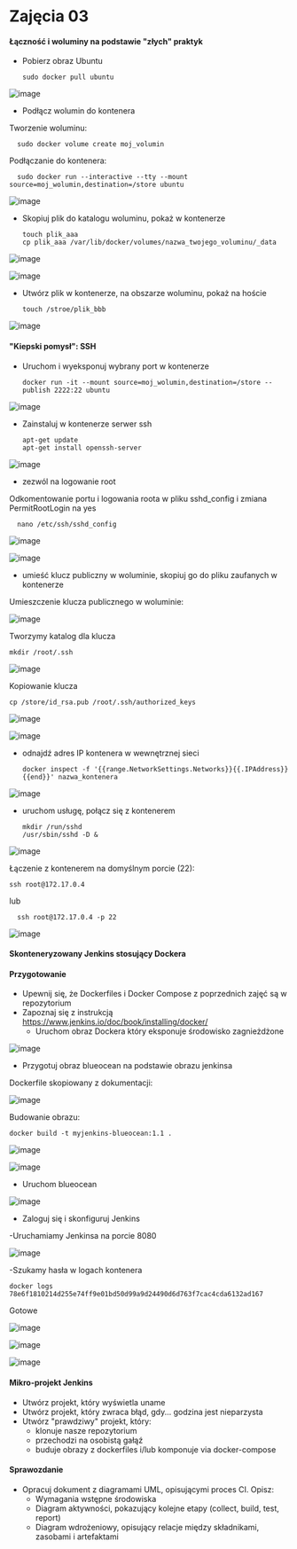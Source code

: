# Zajęcia 03

#### Łączność i woluminy na podstawie "złych" praktyk

* Pobierz obraz Ubuntu

      sudo docker pull ubuntu
      
![image](https://user-images.githubusercontent.com/80592460/144741165-6811ff90-9738-4929-bb7d-10f3db964bae.png)
      
* Podłącz wolumin do kontenera

Tworzenie woluminu:

      sudo docker volume create moj_volumin
      
Podłączanie do kontenera:
      
      sudo docker run --interactive --tty --mount source=moj_wolumin,destination=/store ubuntu

![image](https://user-images.githubusercontent.com/80592460/144719773-7cf12192-9ffa-405a-9575-1885f1da131e.png)

* Skopiuj plik do katalogu woluminu, pokaż w kontenerze

      touch plik_aaa
      cp plik_aaa /var/lib/docker/volumes/nazwa_twojego_voluminu/_data

![image](https://user-images.githubusercontent.com/80592460/144721276-9ee2904e-6bd2-4b74-b9e7-21ffd9129b6e.png)

![image](https://user-images.githubusercontent.com/80592460/144721094-5ea07af2-073b-4ad6-8613-d140abb4d05d.png)

* Utwórz plik w kontenerze, na obszarze woluminu, pokaż na hoście

      touch /stroe/plik_bbb

![image](https://user-images.githubusercontent.com/80592460/144721003-6c9cfc41-da68-4eb1-bb1d-06f4b278bd9b.png)


#### "Kiepski pomysł": SSH
* Uruchom i wyeksponuj wybrany port w kontenerze

      docker run -it --mount source=moj_wolumin,destination=/store --publish 2222:22 ubuntu

![image](https://user-images.githubusercontent.com/80592460/144742850-7a87b887-2cfa-4158-ab44-b119d5491d38.png)

* Zainstaluj w kontenerze serwer ssh

      apt-get update
      apt-get install openssh-server
      
![image](https://user-images.githubusercontent.com/80592460/144742341-91c7c5dd-fde5-4c5b-968d-adcad5ccb23e.png)

* zezwól na logowanie root

Odkomentowanie portu i logowania roota w pliku sshd_config i zmiana PermitRootLogin na yes 

      nano /etc/ssh/sshd_config
      
![image](https://user-images.githubusercontent.com/80592460/144744454-4bed90f6-7407-44a8-8718-7b4194a9995e.png)

![image](https://user-images.githubusercontent.com/80592460/144747403-6cfda672-9644-4fd0-b63c-0e2966fb4cb3.png)

* umieść klucz publiczny w woluminie, skopiuj go do pliku zaufanych w kontenerze

Umieszczenie klucza publicznego w woluminie:

![image](https://user-images.githubusercontent.com/80592460/144746657-1d5cda22-b59a-4029-98eb-430b0ea6d7dd.png)

Tworzymy katalog dla klucza

	mkdir /root/.ssh
      
![image](https://user-images.githubusercontent.com/80592460/144746694-058ded2a-23f2-45fd-a488-2cfa8d7e7101.png)

Kopiowanie klucza

	cp /store/id_rsa.pub /root/.ssh/authorized_keys
      
![image](https://user-images.githubusercontent.com/80592460/144747223-106422e5-0ebc-4092-95dc-4bd093a7cad2.png)

![image](https://user-images.githubusercontent.com/80592460/144747233-53290e2c-2243-4a01-98f1-054bc9407b3d.png)


* odnajdź adres IP kontenera w wewnętrznej sieci

      docker inspect -f '{{range.NetworkSettings.Networks}}{{.IPAddress}}{{end}}' nazwa_kontenera

![image](https://user-images.githubusercontent.com/80592460/144743895-08eefb7e-d689-47e4-aa9c-03e52ddae96f.png)


* uruchom usługę, połącz się z kontenerem

      mkdir /run/sshd
      /usr/sbin/sshd -D &

![image](https://user-images.githubusercontent.com/80592460/144745803-91ba8479-83d1-45b0-be64-84b1e6489443.png)

Łączenie z kontenerem na domyślnym porcie (22):

	ssh root@172.17.0.4
      
lub

      ssh root@172.17.0.4 -p 22
      
![image](https://user-images.githubusercontent.com/80592460/144747279-f53ee313-633b-4f85-98dd-c0cf824151a8.png)









#### Skonteneryzowany Jenkins stosujący Dockera

#### Przygotowanie
* Upewnij się, że Dockerfiles i Docker Compose z poprzednich zajęć są w repozytorium
* Zapoznaj się z instrukcją https://www.jenkins.io/doc/book/installing/docker/
  * Uruchom obraz Dockera który eksponuje środowisko zagnieżdżone

![image](https://user-images.githubusercontent.com/80592460/145644154-994e21de-1933-4925-9b88-b86834d81936.png)

  * Przygotuj obraz blueocean na podstawie obrazu jenkinsa

Dockerfile skopiowany z dokumentacji:

![image](https://user-images.githubusercontent.com/80592460/145644493-16d56b35-ff0b-4db2-b9fd-6f1040186ee1.png)

Budowanie obrazu:

	docker build -t myjenkins-blueocean:1.1 .

![image](https://user-images.githubusercontent.com/80592460/145645907-2fa78b2e-3b80-4361-a6e8-e42ae1266d02.png)

![image](https://user-images.githubusercontent.com/80592460/145645981-49fe5d5d-af1b-4a9f-a3d8-0fa4141f29db.png)


  * Uruchom blueocean

![image](https://user-images.githubusercontent.com/80592460/145646234-e20fbcee-253b-4895-a7a5-60b2b3bc348c.png)

  * Zaloguj się i skonfiguruj Jenkins
  
  -Uruchamiamy Jenkinsa na porcie 8080
  
  ![image](https://user-images.githubusercontent.com/80592460/145647194-f7d2756e-dce3-4978-b724-c1abf6c64425.png)
  
  -Szukamy hasła w logach kontenera
  
  	docker logs 78e6f1810214d255e74ff9e01bd50d99a9d24490d6d763f7cac4cda6132ad167
	
Gotowe

![image](https://user-images.githubusercontent.com/80592460/145647329-dc339a47-f21b-44d8-8d13-da5ec5ebfc7f.png)

![image](https://user-images.githubusercontent.com/80592460/145647374-ba53a3b1-d3e5-44b8-9dc3-fd51c2e0f5f3.png)

![image](https://user-images.githubusercontent.com/80592460/145647501-3403a707-96cd-48a0-928d-a7e894e32091.png)

#### Mikro-projekt Jenkins
* Utwórz projekt, który wyświetla uname
* Utwórz projekt, który zwraca błąd, gdy... godzina jest nieparzysta 
* Utwórz "prawdziwy" projekt, który:
  * klonuje nasze repozytorium
  * przechodzi na osobistą gałąź
  * buduje obrazy z dockerfiles i/lub komponuje via docker-compose
  
#### Sprawozdanie
* Opracuj dokument z diagramami UML, opisującymi proces CI. Opisz:
  * Wymagania wstępne środowiska
  * Diagram aktywności, pokazujący kolejne etapy (collect, build, test, report)
  * Diagram wdrożeniowy, opisujący relacje między składnikami, zasobami i artefaktami
